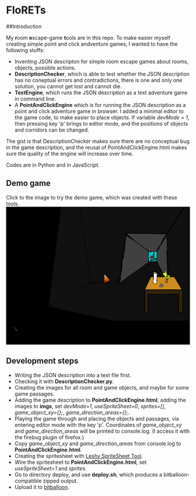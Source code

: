 # FloRETs

##Introduction

My **r**oom **e**scape-game **t**ools are in this repo. To make easier myself creating
simple point and click andventure games, I wanted to have the following stuffs:
* Inventing JSON descripton for simple room escape games about rooms, objects, possible
  actions.
* **DescriptionChecker**, which is able to test whether the JSON description has no 
  coneptual errors and contradictions, there is one and only one solution, you cannot 
  get lost and cannot die.
* **TextEngine**, which runs the JSON description as a text adventure game in command
  line.
* A **PointAndClickEngine** which is for running the JSON description as a point and 
  click adventure game in browser. I added a minimal editor to the game code, to make
  easier to place objects. If variable *devMode = 1*, then pressing key 'p' brings
  to editor mode, and the positions of objects and corridors can be changed.

The gist is that DescriptionChecker makes sure there are no conceptual bug in the
game description, and the reusal of PointAndClickEngine.html makes sure the 
quality of the engine will increase over time.

Codes are in Python and in JavaScript.

## Demo game

Click to the image to try the demo game, which was created with these tools.
[![image of demogame](demo_game.png)](http://critic-fire-81205.bitballoon.com/)

## Development steps
* Writing the JSON description into a text file first.
* Checking it with **DescriptionChecker.py**.
* Creating the images for all room and game objects, and maybe for some game passages.
* Adding the game description to **PointAndClickEngine.html**, adding the images to **imgs**, set *devMode=1*, *useSpriteSheet=0*, *sprites=[]*, *game_object_xy={};*, *game_direction_areas={};*.
* Playing the game through and placing the objects and passages, via entering editor mode with the key 'p'. Coordinates of *game_object_xy* and *game_direction_areas* will be printed to console.log. (I access it with the firebug plugin of firefox.)
* Copy *game_object_xy* and *game_direction_areas* from console.log to **PointAndClickEngine.html**.
* Creating the spritesheet with [Leshy SpriteSheet Tool](https://www.leshylabs.com/apps/sstool/).
* Wire the spritesheet to **PointAndClickEngine.html**, set *useSpriteSheet=1* and *sprites*.
* Go to directory deploy, and use **deploy.sh**, which produces a bitballoon-compatible zipped output.
* Upload it to [bitballoon](https://www.bitballoon.com/).

